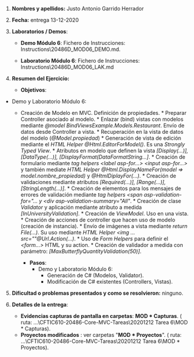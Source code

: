 1. **Nombres y apellidos:** Justo Antonio Garrido Herrador

2. **Fecha:** entrega 13-12-2020

3. **Laboratorios / Demos**: 

   - **Demo Módulo 6**: Fichero de Instrucciones: Instructions\20486D_MOD06_DEMO.md. 

   - **Laboratorio Módulo 6**: Fichero de Instrucciones: Instructions\20486D_MOD06_LAK.md

4. **Resumen del Ejercicio:**

      * **Objetivos**: 
* Demo y Laboratorio Módulo 6: 
        
  * Creación de Modelo en MVC. Definición de propiedades. 
          * Preparar Controller asociado al modelo.
              * Enlazar (bind) vistas con modelos mediante *@model BindViewsExample.Models.Restaurant*. Envío de datos desde Controller a vista.
              * Recuperación en la vista de datos del modelo (*@Model.propiedad*)
              * Generación de vista de edición mediante el *HTML Helper @Html.EditorForModel()*. Es una *Strongly Typed View*.
              * Atributos en modelo que definen la vista *[Display(...)], [DataType(...)], [DisplayFormat(DataFormatString...]*.
              * Creación de formulario mediante *tag helpers \<label asp-for...> \<input asp-for...>* y también mediate *HTML Helper @Html.DisplayNameFor(model => model.nombre_propiedad)* y *@HtmlDiplayFor(...)*.
              * Creación de validaciones mediante atributos *[Required(...)], [Range(...)], [StringLength(...)]*.
              * Creación de elementos para los mensajes de errores de validación mediante *tag helpers <span asp-validation-for="... y <div asp-validation-summary="All"*.
              * Creación de clase *Validator* y aplicación mediante atributo a medida *[InUniversityValidation]*.
              * Creación de *ViewModel*. Uso en una vista.
              * Creación de acciones de controller que hacen uso de modelo (creación de instancia).
              * Envío de imágenes a vista mediante *return File(...)*. Su uso mediante *HTML Helper <img ... src=""@Url.Action(...)*.
              * Uso de *Form Helpers* para definir el *<form...>* HTML y su action.
              * Creación de validador a medida con parámetro: *[MaxButterflyQuantityValidation(50)]*.
      
      * **Pasos**: 
        * Demo y Laboratorio Módulo 6: 
          * Generación de C# (Modelos, Validator).
          * Modificación de C# existentes (Controllers, Vistas).
      
5. **Dificultad o problemas presentados y como se resolvieron:** ninguno.

6. **Detalles de la entrega**:

   * **Evidencias capturas de pantalla en carpetas**: **MOD * Capturas**. ( ruta: ...\\CFTIC610-20486-Core-MVC-Tareas\20201212 Tarea 6\MOD * Capturas).

   + **Proyectos modificados** : ver carpetas "**MOD * Proyectos**". ( ruta: ...\CFTIC610-20486-Core-MVC-Tareas\20201212 Tarea 6\MOD * Proyectos).

